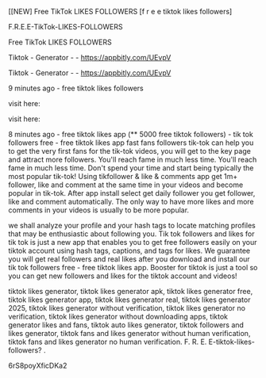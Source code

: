 [[NEW] Free TikTok LIKES FOLLOWERS [f r e e tiktok likes followers]

F.R.E.E-TikTok-LIKES-FOLLOWERS

Free TikTok LIKES FOLLOWERS

Tiktok - Generator - - https://appbitly.com/UEvpV

Tiktok - Generator - - https://appbitly.com/UEvpV

9 minutes ago - free tiktok likes followers

visit here:

visit here:

8 minutes ago - free tiktok likes app (** 5000 free tiktok followers) - tik tok followers free - free tiktok likes app fast fans followers tik-tok can help you to get the very first fans for the tik-tok videos, you will get to the key page and attract more followers. You'll reach fame in much less time. You'll reach fame in much less time. Don't spend your time and start being typically the most popular tik-tok! Using tikfollower & like & comments app get 1m+ follower, like and comment at the same time in your videos and become popular in tik-tok. After app install select get daily follower you get follower, like and comment automatically. The only way to have more likes and more comments in your videos is usually to be more popular.

we shall analyze your profile and your hash tags to locate matching profiles that may be enthusiastic about following you. Tik tok followers and likes for tik tok is just a new app that enables you to get free followers easily on your tiktok account using hash tags, captions, and tags for likes. We guarantee you will get real followers and real likes after you download and install our tik tok followers free - free tiktok likes app. Booster for tiktok is just a tool so you can get new followers and likes for the tiktok account and videos!

tiktok likes generator, tiktok likes generator apk, tiktok likes generator free, tiktok likes generator app, tiktok likes generator real, tiktok likes generator 2025, tiktok likes generator without verification, tiktok likes generator no verification, tiktok likes generator without downloading apps, tiktok generator likes and fans, tiktok auto likes generator, tiktok followers and likes generator, tiktok fans and likes generator without human verification, tiktok fans and likes generator no human verification. F. R. E. E-tiktok-likes-followers? .

6rS8poyXficDKa2

